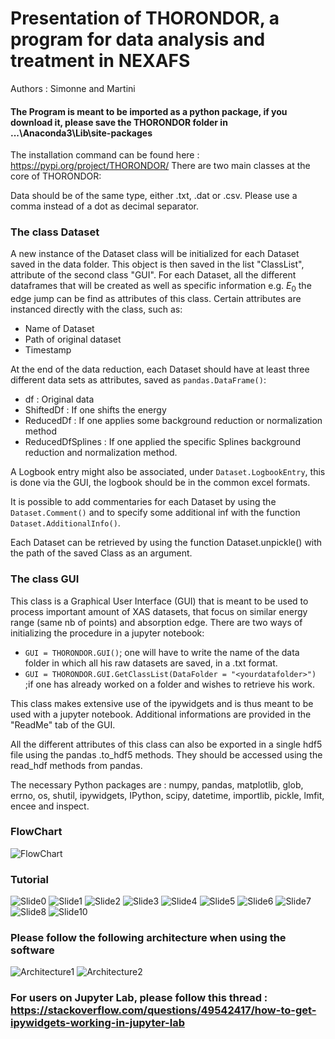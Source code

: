 # Presentation of THORONDOR, a program for data analysis and treatment in NEXAFS

Authors : Simonne and Martini

#### The Program is meant to be imported as a python package, if you download it, please save the THORONDOR folder in ...\Anaconda3\Lib\site-packages
The installation command can be found here : https://pypi.org/project/THORONDOR/
There are two main classes at the core of THORONDOR:

Data should be of the same type, either .txt, .dat or .csv. Please use a comma instead of a dot as decimal separator.

### The class Dataset
A new instance of the Dataset class will be initialized for each Dataset saved in the data folder. This object is then saved in the list "ClassList", attribute of the second class "GUI".
For each Dataset, all the different dataframes that will be created as well as specific information e.g. $E_0$ the edge jump can be find as attributes of this class. Certain attributes are instanced directly with the class, such as:
* Name of Dataset
* Path of original dataset
* Timestamp

At the end of the data reduction, each Dataset should have at least three different data sets as attributes, saved as `pandas.DataFrame()`:
* df : Original data
* ShiftedDf : If one shifts the energy 
* ReducedDf : If one applies some background reduction or normalization method 
* ReducedDfSplines : If one applied the specific Splines background reduction and normalization method.

A Logbook entry might also be associated, under `Dataset.LogbookEntry`, this is done via the GUI, the logbook should be in the common excel formats.

It is possible to add commentaries for each Dataset by using the `Dataset.Comment()` and to specify some additional inf with the function `Dataset.AdditionalInfo()`.

Each Dataset can be retrieved by using the function Dataset.unpickle() with the path of the saved Class as an argument.

### The class GUI
This  class is a Graphical User Interface (GUI) that is meant to be used to process important amount of XAS datasets, that focus on similar energy range (same nb of points) and absorption edge.
There are two ways of initializing the procedure in a jupyter notebook:
* `GUI = THORONDOR.GUI()`; one will have to write the name of the data folder in which all his raw datasets are saved, in a .txt format.
* `GUI = THORONDOR.GUI.GetClassList(DataFolder = "<yourdatafolder>")` ;if one has already worked on a folder and wishes to retrieve his work.

This class makes extensive use of the ipywidgets and is thus meant to be used with a jupyter notebook. Additional informations are provided in the "ReadMe" tab of the GUI.

All the different attributes of this class can also be exported in a single hdf5 file using the pandas .to_hdf5 methods. They should be accessed using the read_hdf methods from pandas.

The necessary Python packages are : numpy, pandas, matplotlib, glob, errno, os, shutil, ipywidgets, IPython, scipy, datetime, importlib, pickle, lmfit, encee and inspect.

### FlowChart

![FlowChart](https://user-images.githubusercontent.com/51970962/81314649-aae0cd00-9089-11ea-9300-4c2e8ce47dc1.PNG)

### Tutorial

![Slide0](https://user-images.githubusercontent.com/51970962/80913188-01c16c00-8d43-11ea-812a-8f688d6b8707.PNG)
![Slide1](https://user-images.githubusercontent.com/51970962/81327644-e1bfde80-909b-11ea-9a4c-7c77c135e3f5.png)
![Slide2](https://user-images.githubusercontent.com/51970962/81314727-bf24ca00-9089-11ea-8fb0-0e679da491c3.PNG)
![Slide3](https://user-images.githubusercontent.com/51970962/81314767-c946c880-9089-11ea-9ed8-c64f3999a058.PNG)
![Slide4](https://user-images.githubusercontent.com/51970962/80913204-24538500-8d43-11ea-8da1-a92b3b774345.PNG)
![Slide5](https://user-images.githubusercontent.com/51970962/80913209-29b0cf80-8d43-11ea-8cd0-0ac539d19cd2.PNG)
![Slide6](https://user-images.githubusercontent.com/51970962/81314821-d5328a80-9089-11ea-81bc-d0505c6e8d66.PNG)
![Slide7](https://user-images.githubusercontent.com/51970962/80913211-2e758380-8d43-11ea-9aea-4a9428ab79c4.PNG)
![Slide8](https://user-images.githubusercontent.com/51970962/80913216-36cdbe80-8d43-11ea-9fb4-66ef5cba2468.PNG)
![Slide10](https://user-images.githubusercontent.com/51970962/80913217-3c2b0900-8d43-11ea-8fd4-2433d614bded.PNG)

### Please follow the following architecture when using the software


![Architecture1](https://user-images.githubusercontent.com/51970962/92746823-e36c1c80-f383-11ea-8850-79a7ab35b114.PNG)
![Architecture2](https://user-images.githubusercontent.com/51970962/92746753-d4856a00-f383-11ea-9b1c-6c05cc00423d.PNG)


### For users on Jupyter Lab, please follow this thread : https://stackoverflow.com/questions/49542417/how-to-get-ipywidgets-working-in-jupyter-lab